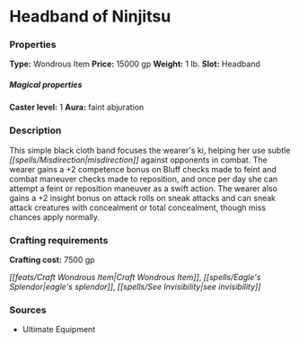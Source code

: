 ﻿---
Title: "Headband of Ninjitsu"
Type: "Wondrous Item"
Price: "15000 gp"
Weight: "1 lb."
Slot: "Headband"
Caster level: "1"
Aura: "faint abjuration"
Description: |
  "This simple black cloth band focuses the wearer's _ki_, helping her use subtle misdirection against opponents in combat. The wearer gains a +2 competence bonus on Bluff checks made to feint and combat maneuver checks made to reposition, and once per day she can attempt a feint or reposition maneuver as a swift action. The wearer also gains a +2 insight bonus on attack rolls on sneak attacks and can sneak attack creatures with concealment or total concealment, though miss chances apply normally."
Crafting cost: "7500 gp"
Sources: "['Ultimate Equipment']"
---

# Headband of Ninjitsu

### Properties

**Type:** Wondrous Item **Price:** 15000 gp **Weight:** 1 lb. **Slot:** Headband

##### Magical properties

**Caster level:** 1 **Aura:** faint abjuration

### Description

This simple black cloth band focuses the wearer's ki, helping her use subtle _[[spells/Misdirection|misdirection]]_ against opponents in combat. The wearer gains a +2 competence bonus on Bluff checks made to feint and combat maneuver checks made to reposition, and once per day she can attempt a feint or reposition maneuver as a swift action. The wearer also gains a +2 insight bonus on attack rolls on sneak attacks and can sneak attack creatures with concealment or total concealment, though miss chances apply normally.

### Crafting requirements

**Crafting cost:** 7500 gp

_[[feats/Craft Wondrous Item|Craft Wondrous Item]]_, _[[spells/Eagle's Splendor|eagle's splendor]]_, _[[spells/See Invisibility|see invisibility]]_

### Sources

* Ultimate Equipment